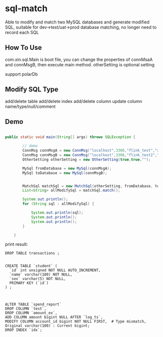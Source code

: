 # sql-match
Able to modify and match two MySQL databases and generate modified SQL, suitable for dev->test/uat->prod database matching, no longer need to record each SQL


## How To Use
com.xin.sql.Main is boot file, you can change the properties of connMsaA and connMsgB, then execute main method.
otherSetting is optional setting

support polarDb

## Modify SQL Type
add/delete table
add/delete index
add/delete column
update column name/type/null/comment


## Demo
``` java

public static void main(String[] args) throws SQLException {

        // demo
        ConnMsg connMsgA = new ConnMsg("localhost",3306,"flink_test","xin","");
        ConnMsg connMsgB = new ConnMsg("localhost",3306,"flink_test2","xin","");
        OtherSetting otherSetting = new OtherSetting(true,true,"");

        MySql fromDatabase = new MySql(connMsgA);
        MySql toDatabase = new MySql(connMsgB);


        MatchSql matchSql = new MatchSql(otherSetting, fromDatabase, toDatabase);
        List<String> allModifySql = matchSql.match();

        System.out.println();
        for (String sql : allModifySql) {

            System.out.println(sql);
            System.out.println();
            System.out.println();
        }

    }

```
print result:

``` 
DROP TABLE transactions ;


CREATE TABLE `student` (
  `id` int unsigned NOT NULL AUTO_INCREMENT,
  `name` varchar(100) NOT NULL,
  `sex` varchar(5) NOT NULL,
  PRIMARY KEY (`id`)
) ;



ALTER TABLE `spend_report`
DROP COLUMN `test`, 
DROP COLUMN `amount_ex`, 
ADD COLUMN amount bigint NULL AFTER `log_ts`, 
MODIFY COLUMN account_id bigint NOT NULL FIRST,  # Type mismatch, Original varchar(100) : Current bigint; 
DROP INDEX `idx`;

``` 
